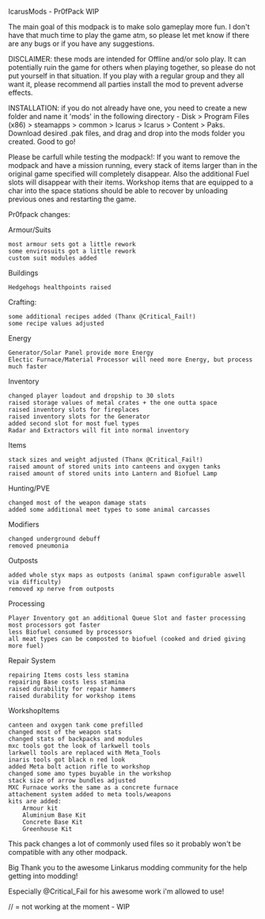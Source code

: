 
IcarusMods - Pr0fPack WIP

The main goal of this modpack is to make solo gameplay more fun. I don't have that much time to play the game atm, so please let met know if there are any bugs or if you have any suggestions.

DISCLAIMER: these mods are intended for Offline and/or solo play. It can potentially ruin the game for others when playing together, so please do not put yourself in that situation. If you play with a regular group and they all want it, please recommend all parties install the mod to prevent adverse effects.

INSTALLATION: if you do not already have one, you need to create a new folder and name it 'mods' in the following directory - Disk > Program Files (x86) > steamapps > common > Icarus > Icarus > Content > Paks. Download desired .pak files, and drag and drop into the mods folder you created. Good to go!

Please be carfull while testing the modpack!: If you want to remove the modpack and have a mission running, every stack of items larger than in the original game specified will completely disappear. Also the additional Fuel slots will disappear with their items. Workshop items that are equipped to a char into the space stations should be able to recover by unloading previous ones and restarting the game.

Pr0fpack changes:

Armour/Suits

    most armour sets got a little rework
    some envirosuits got a little rework
    custom suit modules added

Buildings

    Hedgehogs healthpoints raised

Crafting:

    some additional recipes added (Thanx @Critical_Fail!)
    some recipe values adjusted

Energy

    Generator/Solar Panel provide more Energy
    Electic Furnace/Material Processor will need more Energy, but process much faster

Inventory

    changed player loadout and dropship to 30 slots
    raised storage values of metal crates + the one outta space
    raised inventory slots for fireplaces
    raised inventory slots for the Generator
    added second slot for most fuel types
    Radar and Extractors will fit into normal inventory

Items

    stack sizes and weight adjusted (Thanx @Critical_Fail!)
    raised amount of stored units into canteens and oxygen tanks
    raised amount of stored units into Lantern and Biofuel Lamp

Hunting/PVE

    changed most of the weapon damage stats
    added some additional meet types to some animal carcasses

Modifiers

    changed underground debuff
    removed pneumonia

Outposts

    added whole styx maps as outposts (animal spawn configurable aswell via difficulty)
    removed xp nerve from outposts

Processing

    Player Inventory got an additional Queue Slot and faster processing
    most processors got faster
    less Biofuel consumed by processors
    all meat types can be composted to biofuel (cooked and dried giving more fuel)

Repair System

    repairing Items costs less stamina
    repairing Base costs less stamina
    raised durability for repair hammers
    raised durability for workshop items

WorkshopItems

    canteen and oxygen tank come prefilled
    changed most of the weapon stats
    changed stats of backpacks and modules
    mxc tools got the look of larkwell tools
    larkwell tools are replaced with Meta_Tools
    inaris tools got black n red look
    added Meta bolt action rifle to workshop
    changed some amo types buyable in the workshop
    stack size of arrow bundles adjusted
    MXC Furnace works the same as a concrete furnace
    attachement system added to meta tools/weapons
    kits are added:
        Armour kit
        Aluminium Base Kit
        Concrete Base Kit
        Greenhouse Kit

This pack changes a lot of commonly used files so it probably won't be compatible with any other modpack.

Big Thank you to the awesome Linkarus modding community for the help getting into modding!

Especially @Critical_Fail for his awesome work i'm allowed to use!

// = not working at the moment - WIP
